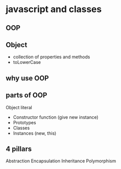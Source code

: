 # javascript and classes

## OOP

## Object
- collection of properties and methods
- toLowerCase

## why use OOP

## parts of OOP
Object literal 

- Constructor function (give new instance)
- Prototypes
- Classes
- Instances (new, this)


## 4 pillars
Abstraction
Encapsulation
Inheritance
Polymorphism